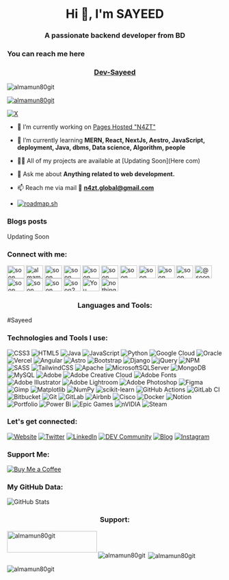  <h1 align="center">Hi 👋, I'm SAYEED</h1>
<h3 align="center">A passionate backend developer from BD</h3>
<h3 Align="left">You can reach me here</h3>
<h3 align="center"><a href="https://dev-sayeed.vercel.app" target="_blank">Dev-Sayeed</a></h3>

<p align="left"> <img src="https://komarev.com/ghpvc/?username=almamun80git&label=Profile%20views&color=0e75b6&style=flat" alt="almamun80git" /> </p>

<p align="left"> <a href="https://github.com/ryo-ma/github-profile-trophy"><img src="https://github-profile-trophy.vercel.app/?username=almamun80git" alt="almamun80git" /></a> </p>

<p align="left"> <a href="https://twitter.com/almamun80twt" target="blank"><img src="https://img.shields.io/twitter/follow/soon?logo=twitter&style=for-the-badge" alt="X" /></a> </p>

- 🔭 I’m currently working on [Pages Hosted "N4ZT"](https://n4zt.me)

- 🌱 I’m currently learning **MERN, React, NextJs, Aestro, JavaScript, deployment, Java, dbms, Data science, Algorithm, people**

- 👨‍💻 All of my projects are available at [Updating Soon](Here com)

- 💬 Ask me about **Anything related to web development.**

- 📫 Reach me via mail 💌 **n4zt.global@gmail.com**

- [![roadmap.sh](https://roadmap.sh/card/tall/6788ccdf98c00f7117772e6f?variant=dark&roadmaps=full-stack)](https://roadmap.sh)

### Blogs posts
<!-- BLOG-POST-LIST:START -->
Updating Soon
<!-- BLOG-POST-LIST:END -->

<h3 align="left">Connect with me:</h3>
<p align="left">
<a href="https://codepen.io/soon" target="blank"><img align="center" src="https://raw.githubusercontent.com/rahuldkjain/github-profile-readme-generator/master/src/images/icons/Social/codepen.svg" alt="soon" height="30" width="40" /></a>
<a href="https://dev.to/almamun.dev" target="blank"><img align="center" src="https://raw.githubusercontent.com/rahuldkjain/github-profile-readme-generator/master/src/images/icons/Social/devto.svg" alt="almamun.dev" height="30" width="40" /></a>
<a href="https://twitter.com/almamun80twt" target="blank"><img align="center" src="https://raw.githubusercontent.com/rahuldkjain/github-profile-readme-generator/master/src/images/icons/Social/twitter.svg" alt="soon" height="30" width="40" /></a>
<a href="https://linkedin.com/in/sayeed-al-mamun8" target="blank"><img align="center" src="https://raw.githubusercontent.com/rahuldkjain/github-profile-readme-generator/master/src/images/icons/Social/linked-in-alt.svg" alt="soon" height="30" width="40" /></a>
<a href="https://stackoverflow.com/users/exforcesam" target="blank"><img align="center" src="https://raw.githubusercontent.com/rahuldkjain/github-profile-readme-generator/master/src/images/icons/Social/stack-overflow.svg" alt="soon" height="30" width="40" /></a>
<a href="https://codesandbox.com/soon" target="blank"><img align="center" src="https://raw.githubusercontent.com/rahuldkjain/github-profile-readme-generator/master/src/images/icons/Social/codesandbox.svg" alt="soon" height="30" width="40" /></a>
<a href="https://fb.com/almamun80fb" target="blank"><img align="center" src="https://raw.githubusercontent.com/rahuldkjain/github-profile-readme-generator/master/src/images/icons/Social/facebook.svg" alt="soon" height="30" width="40" /></a>
<a href="https://instagram.com/almamun80insta" target="blank"><img align="center" src="https://raw.githubusercontent.com/rahuldkjain/github-profile-readme-generator/master/src/images/icons/Social/instagram.svg" alt="soon" height="30" width="40" /></a>
<a href="https://dribbble.com/soon" target="blank"><img align="center" src="https://raw.githubusercontent.com/rahuldkjain/github-profile-readme-generator/master/src/images/icons/Social/dribbble.svg" alt="soon" height="30" width="40" /></a>
<a href="https://www.behance.net/sayeedmamun1" target="blank"><img align="center" src="https://raw.githubusercontent.com/rahuldkjain/github-profile-readme-generator/master/src/images/icons/Social/behance.svg" alt="soon" height="30" width="40" /></a>
<a href="https://medium.com/@almamun8" target="blank"><img align="center" src="https://raw.githubusercontent.com/rahuldkjain/github-profile-readme-generator/master/src/images/icons/Social/medium.svg" alt="@soon" height="30" width="40" /></a>
<a href="https://www.codechef.com/users/soon" target="blank"><img align="center" src="https://cdn.jsdelivr.net/npm/simple-icons@3.1.0/icons/codechef.svg" alt="soon" height="30" width="40" /></a>
<a href="https://www.hackerrank.com/soon" target="blank"><img align="center" src="https://raw.githubusercontent.com/rahuldkjain/github-profile-readme-generator/master/src/images/icons/Social/hackerrank.svg" alt="soon" height="30" width="40" /></a>
<a href="https://codeforces.com/profile/soon" target="blank"><img align="center" src="https://raw.githubusercontent.com/rahuldkjain/github-profile-readme-generator/master/src/images/icons/Social/codeforces.svg" alt="soon" height="30" width="40" /></a>
<a href="https://www.hackerearth.com/soon2" target="blank"><img align="center" src="https://raw.githubusercontent.com/rahuldkjain/github-profile-readme-generator/master/src/images/icons/Social/hackerearth.svg" alt="soon2" height="30" width="40" /></a>
<a href="https://discord.gg/mamun" target="blank"><img align="center" src="https://raw.githubusercontent.com/rahuldkjain/github-profile-readme-generator/master/src/images/icons/Social/discord.svg" alt="You" height="30" width="40" /></a>
<a href="https://samtech10.vercel.app/" target="blank"><img align="center" src="https://raw.githubusercontent.com/rahuldkjain/github-profile-readme-generator/master/src/images/icons/Social/rss.svg" alt="nothing. com" height="30" width="40" /></a>
</p>

<h3 align="center">Languages and Tools:</h3>
#Sayeed

### Technologies and Tools I use:

![CSS3](https://img.shields.io/badge/css3-%231572B6.svg?style=for-the-badge&logo=css3&logoColor=white) ![HTML5](https://img.shields.io/badge/html5-%23E34F26.svg?style=for-the-badge&logo=html5&logoColor=white) ![Java](https://img.shields.io/badge/java-%23ED8B00.svg?style=for-the-badge&logo=openjdk&logoColor=white) ![JavaScript](https://img.shields.io/badge/javascript-%23323330.svg?style=for-the-badge&logo=javascript&logoColor=%23F7DF1E)  ![Python](https://img.shields.io/badge/python-3670A0?style=for-the-badge&logo=python&logoColor=ffdd54) ![Google Cloud](https://img.shields.io/badge/GoogleCloud-%234285F4.svg?style=for-the-badge&logo=google-cloud&logoColor=white) ![Oracle](https://img.shields.io/badge/Oracle-F80000?style=for-the-badge&logo=oracle&logoColor=white) 
![Vercel](https://img.shields.io/badge/vercel-%23000000.svg?style=for-the-badge&logo=vercel&logoColor=white) ![Angular](https://img.shields.io/badge/angular-%23DD0031.svg?style=for-the-badge&logo=angular&logoColor=white) ![Astro](https://img.shields.io/badge/astro-%232C2052.svg?style=for-the-badge&logo=astro&logoColor=white) ![Bootstrap](https://img.shields.io/badge/bootstrap-%238511FA.svg?style=for-the-badge&logo=bootstrap&logoColor=white) ![Django](https://img.shields.io/badge/django-%23092E20.svg?style=for-the-badge&logo=django&logoColor=white) ![jQuery](https://img.shields.io/badge/jquery-%230769AD.svg?style=for-the-badge&logo=jquery&logoColor=white) ![NPM](https://img.shields.io/badge/NPM-%23CB3837.svg?style=for-the-badge&logo=npm&logoColor=white) ![SASS](https://img.shields.io/badge/SASS-hotpink.svg?style=for-the-badge&logo=SASS&logoColor=white) ![TailwindCSS](https://img.shields.io/badge/tailwindcss-%2338B2AC.svg?style=for-the-badge&logo=tailwind-css&logoColor=white) ![Apache](https://img.shields.io/badge/apache-%23D42029.svg?style=for-the-badge&logo=apache&logoColor=white) ![MicrosoftSQLServer](https://img.shields.io/badge/Microsoft%20SQL%20Server-CC2927?style=for-the-badge&logo=microsoft%20sql%20server&logoColor=white) ![MongoDB](https://img.shields.io/badge/MongoDB-%234ea94b.svg?style=for-the-badge&logo=mongodb&logoColor=white) ![MySQL](https://img.shields.io/badge/mysql-4479A1.svg?style=for-the-badge&logo=mysql&logoColor=white) ![Adobe](https://img.shields.io/badge/adobe-%23FF0000.svg?style=for-the-badge&logo=adobe&logoColor=white) ![Adobe Creative Cloud](https://img.shields.io/badge/Adobe%20Creative%20Cloud-DA1F26.svg?style=for-the-badge&logo=Adobe%20Creative%20Cloud&logoColor=white) ![Adobe Fonts](https://img.shields.io/badge/Adobe%20Fonts-000B1D.svg?style=for-the-badge&logo=Adobe%20Fonts&logoColor=white) ![Adobe Illustrator](https://img.shields.io/badge/adobe%20illustrator-%23FF9A00.svg?style=for-the-badge&logo=adobe%20illustrator&logoColor=white) ![Adobe Lightroom](https://img.shields.io/badge/Adobe%20Lightroom-31A8FF.svg?style=for-the-badge&logo=Adobe%20Lightroom&logoColor=white) ![Adobe Photoshop](https://img.shields.io/badge/adobe%20photoshop-%2331A8FF.svg?style=for-the-badge&logo=adobe%20photoshop&logoColor=white) ![Figma](https://img.shields.io/badge/figma-%23F24E1E.svg?style=for-the-badge&logo=figma&logoColor=white) ![Gimp](https://img.shields.io/badge/Gimp-657D8B?style=for-the-badge&logo=gimp&logoColor=FFFFFF) ![Matplotlib](https://img.shields.io/badge/Matplotlib-%23ffffff.svg?style=for-the-badge&logo=Matplotlib&logoColor=black) ![NumPy](https://img.shields.io/badge/numpy-%23013243.svg?style=for-the-badge&logo=numpy&logoColor=white) ![scikit-learn](https://img.shields.io/badge/scikit--learn-%23F7931E.svg?style=for-the-badge&logo=scikit-learn&logoColor=white) ![GitHub Actions](https://img.shields.io/badge/github%20actions-%232671E5.svg?style=for-the-badge&logo=githubactions&logoColor=white) ![GitLab CI](https://img.shields.io/badge/gitlab%20CI-%23181717.svg?style=for-the-badge&logo=gitlab&logoColor=white) ![Bitbucket](https://img.shields.io/badge/bitbucket-%230047B3.svg?style=for-the-badge&logo=bitbucket&logoColor=white) ![Git](https://img.shields.io/badge/git-%23F05033.svg?style=for-the-badge&logo=git&logoColor=white) ![GitLab](https://img.shields.io/badge/gitlab-%23181717.svg?style=for-the-badge&logo=gitlab&logoColor=white) ![Airbnb](https://img.shields.io/badge/Airbnb-%23ff5a5f.svg?style=for-the-badge&logo=Airbnb&logoColor=white) ![Cisco](https://img.shields.io/badge/cisco-%23049fd9.svg?style=for-the-badge&logo=cisco&logoColor=black) ![Docker](https://img.shields.io/badge/docker-%230db7ed.svg?style=for-the-badge&logo=docker&logoColor=white) ![Notion](https://img.shields.io/badge/Notion-%23000000.svg?style=for-the-badge&logo=notion&logoColor=white) ![Portfolio](https://img.shields.io/badge/Portfolio-%23000000.svg?style=for-the-badge&logo=firefox&logoColor=#FF7139) ![Power Bi](https://img.shields.io/badge/power_bi-F2C811?style=for-the-badge&logo=powerbi&logoColor=black) ![Epic Games](https://img.shields.io/badge/epicgames-%23313131.svg?style=for-the-badge&logo=epicgames&logoColor=white) ![nVIDIA](https://img.shields.io/badge/nVIDIA-%2376B900.svg?style=for-the-badge&logo=nVIDIA&logoColor=white) ![Steam](https://img.shields.io/badge/steam-%23000000.svg?style=for-the-badge&logo=steam&logoColor=white)

### Let's get connected:

[![Website](https://img.icons8.com/color/48/000000/domain.png)](https://n4zt.me)
[![Twitter](https://img.icons8.com/color/48/000000/twitter.png)](https://twitter.com/almamun80twt)
[![LinkedIn](https://img.icons8.com/color/48/000000/linkedin.png)](https://www.linkedin.com/in/sayeed-al-mamun8)
[![DEV Community](https://img.icons8.com/color/48/000000/dev.png)](https://dev.to/almamun80dev)
[![Blog](https://img.icons8.com/color/48/000000/blog.png)](https://coming.soon)
[![Instagram](https://img.icons8.com/color/48/000000/instagram-new.png)](https://www.instagram.com/almamun80insta)

### Support Me:

[![Buy Me a Coffee](https://img.icons8.com/color/48/000000/coffee-to-go.png)](https://www.buymeacoffee.com/#/)

### My GitHub Data:

![GitHub Stats](https://github-readme-stats.vercel.app/api?username=almamun80git&show_icons=true&theme=radical)

<h3 align="center">Support:</h3>
<p><a href="https://ko-fi.com/almamun80git"> <img align="left" src="https://cdn.ko-fi.com/cdn/kofi3.png?v=3" height="50" width="210" alt="almamun80git" /></a></p><br><br>

<p><img align="left" src="https://github-readme-stats.vercel.app/api/top-langs?username=almamun80git&show_icons=true&locale=en&layout=compact" alt="almamun80git" /></p>

<p>&nbsp;<img align="center" src="https://github-readme-stats.vercel.app/api?username=almamun80git&show_icons=true&locale=en" alt="almamun80git" /></p>

<p><img align="center" src="https://github-readme-streak-stats.herokuapp.com/?user=almamun80git&" alt="almamun80git" /></p>
